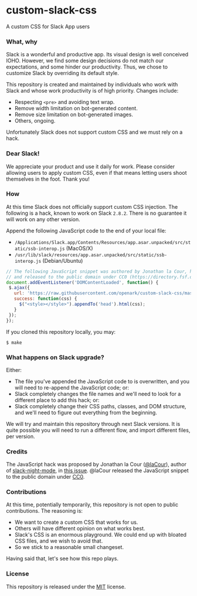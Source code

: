 # custom-slack-css

A custom CSS for Slack App users

### What, why

Slack is a wonderful and productive app. Its visual design is well conceived IOHO. However, we find some design decisions do not match our expectations, and some hinder our productivity. Thus, we chose to customize Slack by overriding its default style.

This repository is created and maintained by individuals who work with Slack and whose work productivity is of high priority. Changes include:

- Respecting `<pre>` and avoiding text wrap.
- Remove width limitation on bot-generated content.
- Remove size limitation on bot-generated images.
- Others, ongoing.

Unfortunately Slack does not support custom CSS and we must rely on a hack.

### Dear Slack!

We appreciate your product and use it daily for work. Please consider allowing users to apply custom CSS, even if that means letting users shoot themselves in the foot. Thank you!

### How

At this time Slack does not officially support custom CSS injection. The following is a hack, known to work on Slack `2.8.2`. There is no guarantee it will work on any other version.

Append the following JavaScript code to the end of your local file:
- `/Applications/Slack.app/Contents/Resources/app.asar.unpacked/src/static/ssb-interop.js` (MacOS/X)
- `/usr/lib/slack/resources/app.asar.unpacked/src/static/ssb-interop.js` (Debian/Ubuntu)

```JavaScript
// The following JavaScript snippet was authored by Jonathan la Cour, https://github.com/lacour
// and released to the public domain under CC0 (https://directory.fsf.org/wiki/License:CC0)
document.addEventListener('DOMContentLoaded', function() {
 $.ajax({
   url: 'https://raw.githubusercontent.com/openark/custom-slack-css/master/custom.css',
   success: function(css) {
     $("<style></style>").appendTo('head').html(css);
   }
 });
});
```

If you cloned this repository locally, you may:

```ShellSession
$ make
```

### What happens on Slack upgrade?

Either:

- The file you've appended the JavaScript code to is overwritten, and you will need to re-append the JavaScript code; or:
- Slack completely changes the file names and we'll need to look for a different place to add this hack; or:
- Slack completely change their CSS paths, classes, and DOM structure, and we'll need to figure out everything from the beginning.

We will try and maintain this repository through next Slack versions. It is quite possible you will need to run a different flow, and import different files, per version.

### Credits

The JavaScript hack was proposed by Jonathan la Cour ([@laCour](https://github.com/laCour)), author of  [slack-night-mode](https://github.com/laCour/slack-night-mode), in [this issue](https://github.com/laCour/slack-night-mode/issues/73#issuecomment-287467332). @laCour released the JavaScript snippet to the public domain under [CC0](https://www.gnu.org/licenses/license-list.html#CC0).

### Contributions

At this time, potentially temporarily, this repository is not open to public contributions. The reasoning is:

- We want to create a custom CSS that works for us.
- Others will have different opinion on what works best.
- Slack's CSS is an enormous playground. We could end up with bloated CSS files, and we wish to avoid that.
- So we stick to a reasonable small changeset.

Having said that, let's see how this repo plays.

### License

This repository is released under the [MIT](LICENSE) license.
